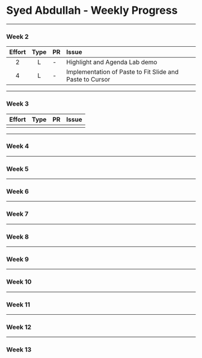 # Syed Abdullah - Weekly Progress

---

### Week 2

Effort| Type | PR | Issue
:----:|:----:|:-----------|:------
2 | L | - | Highlight and Agenda Lab demo
4 | L | - | Implementation of Paste to Fit Slide and Paste to Cursor

---
### Week 3

Effort| Type | PR | Issue
:----:|:----:|:-----------|:------
 |  |  |

---
### Week 4

---
### Week 5

---
### Week 6

---
### Week 7

---
### Week 8

---
### Week 9

---
### Week 10

---
### Week 11

---
### Week 12

---
### Week 13

